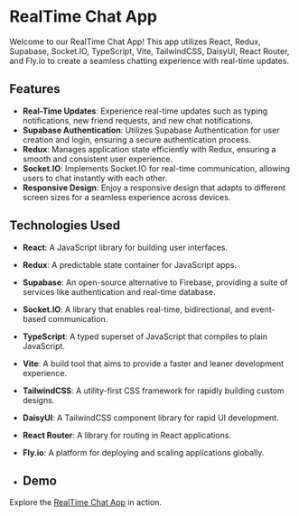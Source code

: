 # RealTime Chat App

Welcome to our RealTime Chat App! This app utilizes React, Redux, Supabase, Socket.IO, TypeScript, Vite, TailwindCSS, DaisyUI, React Router, and Fly.io to create a seamless chatting experience with real-time updates.

## Features
- **Real-Time Updates**: Experience real-time updates such as typing notifications, new friend requests, and new chat notifications.
- **Supabase Authentication**: Utilizes Supabase Authentication for user creation and login, ensuring a secure authentication process.
- **Redux**: Manages application state efficiently with Redux, ensuring a smooth and consistent user experience.
- **Socket.IO**: Implements Socket.IO for real-time communication, allowing users to chat instantly with each other.
- **Responsive Design**: Enjoy a responsive design that adapts to different screen sizes for a seamless experience across devices.

## Technologies Used
- **React**: A JavaScript library for building user interfaces.
- **Redux**: A predictable state container for JavaScript apps.
- **Supabase**: An open-source alternative to Firebase, providing a suite of services like authentication and real-time database.
- **Socket.IO**: A library that enables real-time, bidirectional, and event-based communication.
- **TypeScript**: A typed superset of JavaScript that compiles to plain JavaScript.
- **Vite**: A build tool that aims to provide a faster and leaner development experience.
- **TailwindCSS**: A utility-first CSS framework for rapidly building custom designs.
- **DaisyUI**: A TailwindCSS component library for rapid UI development.
- **React Router**: A library for routing in React applications.
- **Fly.io**: A platform for deploying and scaling applications globally.

- ## Demo
Explore the [RealTime Chat App](https://chatappwithsocketio.fly.dev/) in action.
